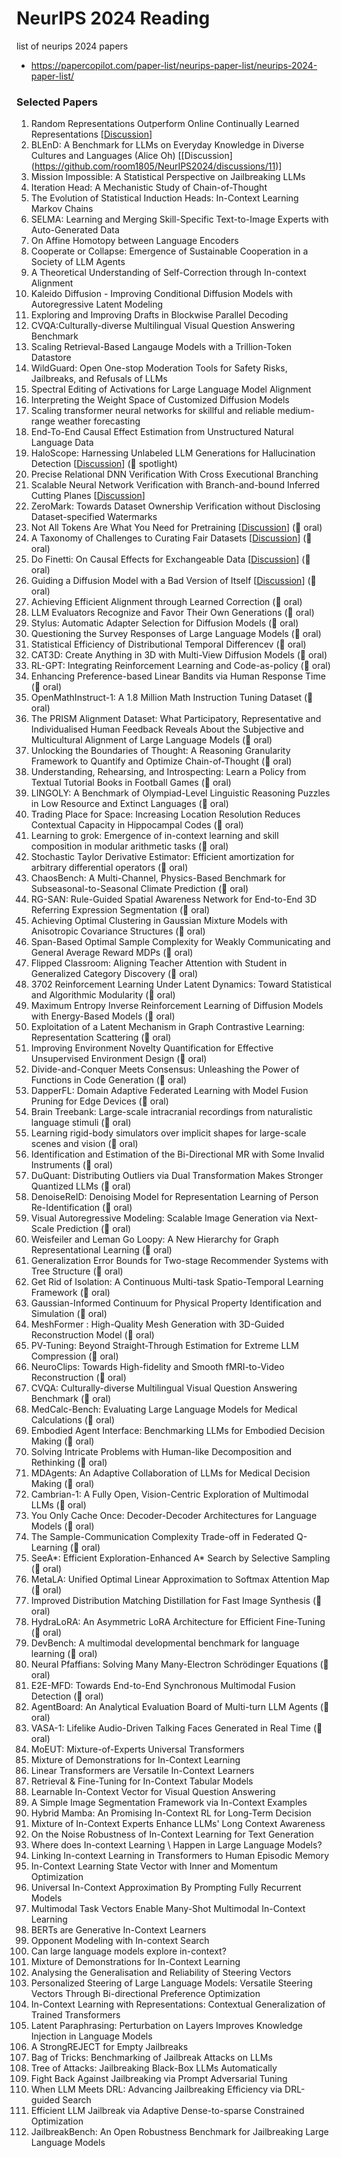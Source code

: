 # NeurIPS 2024 Reading

list of neurips 2024 papers 

* https://papercopilot.com/paper-list/neurips-paper-list/neurips-2024-paper-list/

### Selected Papers 


1. Random Representations Outperform Online Continually Learned Representations [[Discussion](https://github.com/room1805/NeurIPS2024/discussions/10)]
2. BLEnD: A Benchmark for LLMs on Everyday Knowledge in Diverse Cultures and Languages (Alice Oh) [[Discussion] (https://github.com/room1805/NeurIPS2024/discussions/11)]
3. Mission Impossible: A Statistical Perspective on Jailbreaking LLMs
4. Iteration Head: A Mechanistic Study of Chain-of-Thought
5. The Evolution of Statistical Induction Heads: In-Context Learning Markov Chains
6. SELMA: Learning and Merging Skill-Specific Text-to-Image Experts with Auto-Generated Data
7. On Affine Homotopy between Language Encoders
8. Cooperate or Collapse: Emergence of Sustainable Cooperation in a Society of LLM Agents
9. A Theoretical Understanding of Self-Correction through In-context Alignment
10. Kaleido Diffusion - Improving Conditional Diffusion Models with Autoregressive Latent Modeling
11. Exploring and Improving Drafts in Blockwise Parallel Decoding
12. CVQA:Culturally-diverse Multilingual Visual Question Answering Benchmark
13. Scaling Retrieval-Based Langauge Models with a Trillion-Token Datastore
14. WildGuard: Open One-stop Moderation Tools for Safety Risks, Jailbreaks, and Refusals of LLMs
15. Spectral Editing of Activations for Large Language Model Alignment
16. Interpreting the Weight Space of Customized Diffusion Models
17. Scaling transformer neural networks for skillful and reliable medium-range weather forecasting
18. End-To-End Causal Effect Estimation from Unstructured Natural Language Data
19. HaloScope: Harnessing Unlabeled LLM Generations for Hallucination Detection [[Discussion](https://github.com/room1805/NeurIPS2024/discussions/3)] (💫 spotlight)
20. Precise Relational DNN Verification With Cross Executional Branching
21. Scalable Neural Network Verification with Branch-and-bound Inferred Cutting Planes [[Discussion](https://github.com/room1805/NeurIPS2024/discussions/4)]
22. ZeroMark: Towards Dataset Ownership Verification without Disclosing Dataset-specified Watermarks
23. Not All Tokens Are What You Need for Pretraining [[Discussion](https://github.com/room1805/NeurIPS2024/discussions/5)] (💫 oral)
24. A Taxonomy of Challenges to Curating Fair Datasets [[Discussion](https://github.com/room1805/NeurIPS2024/discussions/6)] (💫 oral)
25. Do Finetti: On Causal Effects for Exchangeable Data [[Discussion](https://github.com/room1805/NeurIPS2024/discussions/7)] (💫 oral)
26. Guiding a Diffusion Model with a Bad Version of Itself [[Discussion](https://github.com/room1805/NeurIPS2024/discussions/8)]  (💫 oral)
27. Achieving Efficient Alignment through Learned Correction (💫 oral)
28. LLM Evaluators Recognize and Favor Their Own Generations (💫 oral)
29. Stylus: Automatic Adapter Selection for Diffusion Models (💫 oral)
30. Questioning the Survey Responses of Large Language Models (💫 oral)
31. Statistical Efficiency of Distributional Temporal Differencev (💫 oral)
32. CAT3D: Create Anything in 3D with Multi-View Diffusion Models (💫 oral)
33. RL-GPT: Integrating Reinforcement Learning and Code-as-policy (💫 oral)
34. Enhancing Preference-based Linear Bandits via Human Response Time (💫 oral)
35. OpenMathInstruct-1: A 1.8 Million Math Instruction Tuning Dataset (💫 oral)
36. The PRISM Alignment Dataset: What Participatory, Representative and Individualised Human Feedback Reveals About the Subjective and Multicultural Alignment of Large Language Models (💫 oral)
37. Unlocking the Boundaries of Thought: A Reasoning Granularity Framework to Quantify and Optimize Chain-of-Thought (💫 oral)
38. Understanding, Rehearsing, and Introspecting: Learn a Policy from Textual Tutorial Books in Football Games (💫 oral)
39. LINGOLY: A Benchmark of Olympiad-Level Linguistic Reasoning Puzzles in Low Resource and Extinct Languages (💫 oral)
40. Trading Place for Space: Increasing Location Resolution Reduces Contextual Capacity in Hippocampal Codes (💫 oral)
41. Learning to grok: Emergence of in-context learning and skill composition in modular arithmetic tasks (💫 oral)
42. Stochastic Taylor Derivative Estimator: Efficient amortization for arbitrary differential operators (💫 oral)
43. ChaosBench: A Multi-Channel, Physics-Based Benchmark for Subseasonal-to-Seasonal Climate Prediction (💫 oral)
44. RG-SAN: Rule-Guided Spatial Awareness Network for End-to-End 3D Referring Expression Segmentation (💫 oral)
45. Achieving Optimal Clustering in Gaussian Mixture Models with Anisotropic Covariance Structures (💫 oral)
46. Span-Based Optimal Sample Complexity for Weakly Communicating and General Average Reward MDPs (💫 oral)
47. Flipped Classroom: Aligning Teacher Attention with Student in Generalized Category Discovery (💫 oral)
48. 3702	Reinforcement Learning Under Latent Dynamics: Toward Statistical and Algorithmic Modularity (💫 oral)
49. Maximum Entropy Inverse Reinforcement Learning of Diffusion Models with Energy-Based Models (💫 oral)
50. Exploitation of a Latent Mechanism in Graph Contrastive Learning: Representation Scattering (💫 oral)
51. Improving Environment Novelty Quantification for Effective Unsupervised Environment Design (💫 oral)
52. Divide-and-Conquer Meets Consensus: Unleashing the Power of Functions in Code Generation  (💫 oral)
53. DapperFL: Domain Adaptive Federated Learning with Model Fusion Pruning for Edge Devices (💫 oral) 
54. Brain Treebank: Large-scale intracranial recordings from naturalistic language stimuli (💫 oral) 
55. Learning rigid-body simulators over implicit shapes for large-scale scenes and vision  (💫 oral) 
56. Identification and Estimation of the Bi-Directional MR with Some Invalid Instruments  (💫 oral)
57. DuQuant: Distributing Outliers via Dual Transformation Makes Stronger Quantized LLMs  (💫 oral)
58. DenoiseReID: Denoising Model for Representation Learning of Person Re-Identification  (💫 oral)
59. Visual Autoregressive Modeling: Scalable Image Generation via Next-Scale Prediction  (💫 oral)
60. Weisfeiler and Leman Go Loopy: A New Hierarchy for Graph Representational Learning  (💫 oral)
61. Generalization Error Bounds for Two-stage Recommender Systems with Tree Structure  (💫 oral)
62. Get Rid of Isolation: A Continuous Multi-task Spatio-Temporal Learning Framework  (💫 oral)
63. Gaussian-Informed Continuum for Physical Property Identification and Simulation  (💫 oral)
64. MeshFormer : High-Quality Mesh Generation with 3D-Guided Reconstruction Model  (💫 oral)
65. PV-Tuning: Beyond Straight-Through Estimation for Extreme LLM Compression  (💫 oral)
66. NeuroClips: Towards High-fidelity and Smooth fMRI-to-Video Reconstruction  (💫 oral)
67. CVQA: Culturally-diverse Multilingual Visual Question Answering Benchmark  (💫 oral)
68. MedCalc-Bench: Evaluating Large Language Models for Medical Calculations  (💫 oral)
69. Embodied Agent Interface: Benchmarking LLMs for Embodied Decision Making  (💫 oral)
70. Solving Intricate Problems with Human-like Decomposition and Rethinking  (💫 oral)
71. MDAgents: An Adaptive Collaboration of LLMs for Medical Decision Making  (💫 oral) 
72. Cambrian-1: A Fully Open, Vision-Centric Exploration of Multimodal LLMs  (💫 oral) 
73. You Only Cache Once: Decoder-Decoder Architectures for Language Models  (💫 oral)
74. The Sample-Communication Complexity Trade-off in Federated Q-Learning  (💫 oral) 
75. SeeA*: Efficient Exploration-Enhanced A* Search by Selective Sampling  (💫 oral)
76. MetaLA: Unified Optimal Linear Approximation to Softmax Attention Map  (💫 oral) 
77. Improved Distribution Matching Distillation for Fast Image Synthesis  (💫 oral)
78. HydraLoRA: An Asymmetric LoRA Architecture for Efficient Fine-Tuning  (💫 oral)
79. DevBench: A multimodal developmental benchmark for language learning  (💫 oral)
80. Neural Pfaffians: Solving Many Many-Electron Schrödinger Equations  (💫 oral)
81. E2E-MFD: Towards End-to-End Synchronous Multimodal Fusion Detection  (💫 oral)
82. AgentBoard: An Analytical Evaluation Board of Multi-turn LLM Agents  (💫 oral)
83. VASA-1: Lifelike Audio-Driven Talking Faces Generated in Real Time  (💫 oral)
84. MoEUT: Mixture-of-Experts Universal Transformers
85. Mixture of Demonstrations for In-Context Learning
86. Linear Transformers are Versatile In-Context Learners
87. Retrieval & Fine-Tuning for In-Context Tabular Models
88. Learnable In-Context Vector for Visual Question Answering
89. A Simple Image Segmentation Framework via In-Context Examples
90. Hybrid Mamba: An Promising In-Context RL for Long-Term Decision
91. Mixture of In-Context Experts Enhance LLMs' Long Context Awareness
92. On the Noise Robustness of In-Context Learning for Text Generation
93. Where does In-context Learning \\ Happen in Large Language Models?
94. Linking In-context Learning in Transformers to Human Episodic Memory
95. In-Context Learning State Vector with Inner and Momentum Optimization
96. Universal In-Context Approximation By Prompting Fully Recurrent Models
97. Multimodal Task Vectors Enable Many-Shot Multimodal In-Context Learning
98. BERTs are Generative In-Context Learners
99. Opponent Modeling with In-context Search
100. Can large language models explore in-context?
101. Mixture of Demonstrations for In-Context Learning
102. Analysing the Generalisation and Reliability of Steering Vectors
103. Personalized Steering of Large Language Models: Versatile Steering Vectors Through Bi-directional Preference Optimization
104. In-Context Learning with Representations: Contextual Generalization of Trained Transformers
105. Latent Paraphrasing: Perturbation on Layers Improves Knowledge Injection in Language Models
106. A StrongREJECT for Empty Jailbreaks
107. Bag of Tricks: Benchmarking of Jailbreak Attacks on LLMs
108. Tree of Attacks: Jailbreaking Black-Box LLMs Automatically
109. Fight Back Against Jailbreaking via Prompt Adversarial Tuning
110. When LLM Meets DRL: Advancing Jailbreaking Efficiency via DRL-guided Search
111. Efficient LLM Jailbreak via Adaptive Dense-to-sparse Constrained Optimization
112. JailbreakBench: An Open Robustness Benchmark for Jailbreaking Large Language Models






